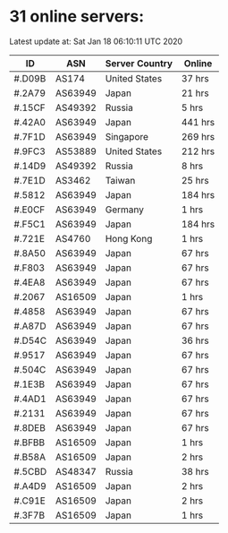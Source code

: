 # 31 online servers:

Latest update at: Sat Jan 18 06:10:11 UTC 2020

| ID | ASN | Server Country | Online |
| -- | --- | -------------- | ------ |
| #.D09B | AS174 | United States | 37 hrs |
| #.2A79 | AS63949 | Japan | 21 hrs |
| #.15CF | AS49392 | Russia | 5 hrs |
| #.42A0 | AS63949 | Japan | 441 hrs |
| #.7F1D | AS63949 | Singapore | 269 hrs |
| #.9FC3 | AS53889 | United States | 212 hrs |
| #.14D9 | AS49392 | Russia | 8 hrs |
| #.7E1D | AS3462 | Taiwan | 25 hrs |
| #.5812 | AS63949 | Japan | 184 hrs |
| #.E0CF | AS63949 | Germany | 1 hrs |
| #.F5C1 | AS63949 | Japan | 184 hrs |
| #.721E | AS4760 | Hong Kong | 1 hrs |
| #.8A50 | AS63949 | Japan | 67 hrs |
| #.F803 | AS63949 | Japan | 67 hrs |
| #.4EA8 | AS63949 | Japan | 67 hrs |
| #.2067 | AS16509 | Japan | 1 hrs |
| #.4858 | AS63949 | Japan | 67 hrs |
| #.A87D | AS63949 | Japan | 67 hrs |
| #.D54C | AS63949 | Japan | 36 hrs |
| #.9517 | AS63949 | Japan | 67 hrs |
| #.504C | AS63949 | Japan | 67 hrs |
| #.1E3B | AS63949 | Japan | 67 hrs |
| #.4AD1 | AS63949 | Japan | 67 hrs |
| #.2131 | AS63949 | Japan | 67 hrs |
| #.8DEB | AS63949 | Japan | 67 hrs |
| #.BFBB | AS16509 | Japan | 1 hrs |
| #.B58A | AS16509 | Japan | 2 hrs |
| #.5CBD | AS48347 | Russia | 38 hrs |
| #.A4D9 | AS16509 | Japan | 2 hrs |
| #.C91E | AS16509 | Japan | 2 hrs |
| #.3F7B | AS16509 | Japan | 1 hrs |

